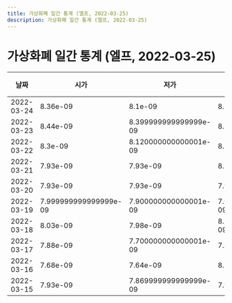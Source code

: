 ```yaml
---
title: 가상화폐 일간 통계 (엘프, 2022-03-25)
description: 가상화폐 일간 통계 (엘프, 2022-03-25)
---
```


가상화폐 일간 통계 (엘프, 2022-03-25)
===

|날짜|시가|저가|고가|종가|비고|
|--|--|--|--|--|--|
|2022-03-24|8.36e-09|8.1e-09|8.36e-09|8.11e-09|    |
|2022-03-23|8.44e-09|8.399999999999999e-09|8.58e-09|8.53e-09|    |
|2022-03-22|8.3e-09|8.120000000000001e-09|8.3e-09|8.219999999999998e-09|    |
|2022-03-21|7.93e-09|7.93e-09|8.16e-09|8.16e-09|    |
|2022-03-20|7.93e-09|7.93e-09|7.93e-09|7.93e-09|    |
|2022-03-19|7.999999999999999e-09|7.900000000000001e-09|7.999999999999999e-09|7.92e-09|    |
|2022-03-18|8.03e-09|7.98e-09|8.230000000000002e-09|7.999999999999999e-09|    |
|2022-03-17|7.88e-09|7.700000000000001e-09|7.88e-09|7.700000000000001e-09|    |
|2022-03-16|7.68e-09|7.64e-09|8.13e-09|8.13e-09|    |
|2022-03-15|7.93e-09|7.869999999999999e-09|7.93e-09|7.869999999999999e-09|    |
